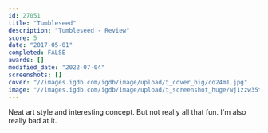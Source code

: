 ```yaml
---
id: 27051
title: "Tumbleseed"
description: "Tumbleseed - Review"
score: 5
date: "2017-05-01"
completed: FALSE
awards: []
modified_date: "2022-07-04"
screenshots: []
cover: "//images.igdb.com/igdb/image/upload/t_cover_big/co24m1.jpg"
image: "//images.igdb.com/igdb/image/upload/t_screenshot_huge/wj1zzw35tooom0uortwj.jpg"
---
```

Neat art style and interesting concept. But not really all that fun. I'm also really bad at it.